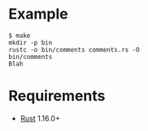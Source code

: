 # Example

```
$ make
mkdir -p bin
rustc -o bin/comments comments.rs -O
bin/comments
Blah
```

# Requirements

* [Rust](http://www.rust-lang.org/) 1.16.0+
